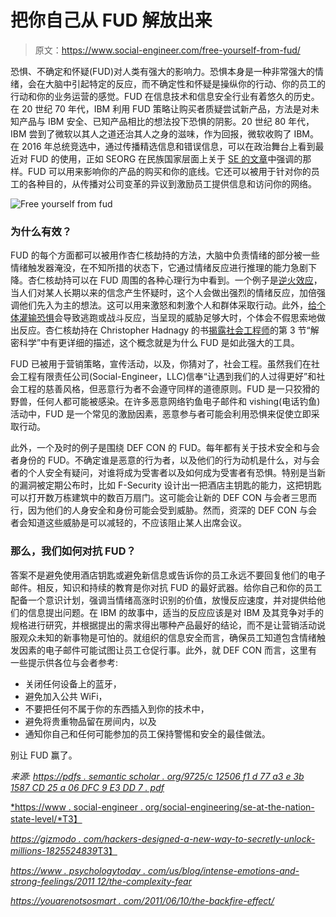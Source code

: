 # 把你自己从 FUD 解放出来

> 原文：<https://www.social-engineer.com/free-yourself-from-fud/>

恐惧、不确定和怀疑(FUD)对人类有强大的影响力。恐惧本身是一种非常强大的情绪，会在大脑中引起特定的反应，而不确定性和怀疑是操纵你的行动、你的员工的行动和你的业务运营的感觉。FUD 在信息技术和信息安全行业有着悠久的历史。在 20 世纪 70 年代，IBM 利用 FUD 策略让购买者质疑尝试新产品，方法是对未知产品与 IBM 安全、已知产品相比的想法投下恐惧的阴影。20 世纪 80 年代，IBM 尝到了微软以其人之道还治其人之身的滋味，作为回报，微软收购了 IBM。在 2016 年总统竞选中，通过传播精选信息和错误信息，可以在政治舞台上看到最近对 FUD 的使用，正如 SEORG 在民族国家层面上关于 [SE 的文章](https://www.social-engineer.org/social-engineering/se-at-the-nation-state-level/)中强调的那样。FUD 可以用来影响你的产品的购买和你的底线。它还可以被用于针对你的员工的各种目的，从传播对公司变革的异议到激励员工提供信息和访问你的网络。

![Free yourself from fud](img/ada945a732a533ed746489a2e38669e9.png)

### 为什么有效？

FUD 的每个方面都可以被用作杏仁核劫持的方法，大脑中负责情绪的部分被一些情绪触发器淹没，在不知所措的状态下，它通过情绪反应进行推理的能力急剧下降。杏仁核劫持可以在 FUD 周围的各种心理行为中看到。一个例子是[逆火效应](https://youarenotsosmart.com/2011/06/10/the-backfire-effect/)，当人们对某人长期以来的信念产生怀疑时，这个人会做出强烈的情绪反应，加倍强调他们先入为主的想法。这可以用来激怒和刺激个人和群体采取行动。此外，[给个体灌输恐惧](https://www.psychologytoday.com/us/blog/intense-emotions-and-strong-feelings/201112/the-complexity-fear)会导致逃跑或战斗反应，当呈现的威胁足够大时，个体会不假思索地做出反应。杏仁核劫持在 Christopher Hadnagy 的书[揭露社会工程师](https://www.amazon.com/gp/product/1118608577/ref=as_li_tl?ie=UTF8&camp=1789&creative=9325&creativeASIN=1118608577&linkCode=as2&tag=socialenginee-20&linkId=G3EKIJDEOE3F2MO2)的第 3 节“解密科学”中有更详细的描述，这个概念就是为什么 FUD 是如此强大的工具。

FUD 已被用于营销策略，宣传活动，以及，你猜对了，社会工程。虽然我们在社会工程有限责任公司(Social-Engineer，LLC)信奉“让遇到我们的人过得更好”和社会工程的慈善风格，但恶意行为者不会遵守同样的道德原则。FUD 是一只狡猾的野兽，任何人都可能被感染。在许多恶意网络钓鱼电子邮件和 vishing(电话钓鱼)活动中，FUD 是一个常见的激励因素，恶意参与者可能会利用恐惧来促使立即采取行动。

此外，一个及时的例子是围绕 DEF CON 的 FUD。每年都有关于技术安全和与会者身份的 FUD。不确定谁是恶意的行为者，以及他们的行为动机是什么，对与会者的个人安全有疑问，对谁将成为受害者以及如何成为受害者有恐惧。特别是当新的漏洞被定期公布时，比如 F-Security 设计出一把酒店主钥匙的能力，这把钥匙可以打开数万栋建筑中的数百万扇门。这可能会让新的 DEF CON 与会者三思而行，因为他们的人身安全和身份可能会受到威胁。然而，资深的 DEF CON 与会者会知道这些威胁是可以减轻的，不应该阻止某人出席会议。

### 那么，我们如何对抗 FUD？

答案不是避免使用酒店钥匙或避免新信息或告诉你的员工永远不要回复他们的电子邮件。相反，知识和持续的教育是你对抗 FUD 的最好武器。给你自己和你的员工配备一个意识计划，强调当情绪高涨时识别的价值，放慢反应速度，并对提供给他们的信息提出问题。在 IBM 的故事中，适当的反应应该是对 IBM 及其竞争对手的规格进行研究，并根据提出的需求得出哪种产品最好的结论，而不是让营销活动说服观众未知的新事物是可怕的。就组织的信息安全而言，确保员工知道包含情绪触发因素的电子邮件可能试图让员工仓促行事。此外，就 DEF CON 而言，这里有一些提示供各位与会者参考:

*   关闭任何设备上的蓝牙，
*   避免加入公共 WiFi，
*   不要把任何不属于你的东西插入到你的技术中，
*   避免将贵重物品留在房间内，以及
*   通知你自己和任何可能参加的员工保持警惕和安全的最佳做法。

别让 FUD 赢了。

*来源:*
[*https://pdfs . semantic scholar . org/9725/c 12506 f1 d 77 a3 e 3b 1587 CD 25 a 06 DFC 9 E3 DD 7 . pdf*](https://pdfs.semanticscholar.org/9725/c12506f1d77a3e3b1587cd25a06dfc9e3dd7.pdf)

[*https://www . social-engineer . org/social-engineering/se-at-the-nation-state-level/*T3】](https://www.social-engineer.org/social-engineering/se-at-the-nation-state-level/)

[*https://gizmodo . com/hackers-designed-a-new-way-to-secretly-unlock-millions-1825524839*T3】](https://gizmodo.com/hackers-designed-a-new-way-to-secretly-unlock-millions-1825524839)

[*https://www . psychologytoday . com/us/blog/intense-emotions-and-strong-feelings/2011 12/the-complexity-fear*](https://www.psychologytoday.com/us/blog/intense-emotions-and-strong-feelings/201112/the-complexity-fear)

[*https://youarenotsosmart . com/2011/06/10/the-backfire-effect/*](https://youarenotsosmart.com/2011/06/10/the-backfire-effect/)